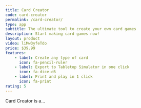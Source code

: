 ```yaml
---
title: Card Creator
code: card-creator
permalink: /card-creator/
type: app
subtitle: The ultimate tool to create your own card games
description: Start making card games now!
layout: product
video: liMw3yfeTdo
price: $39.99
features:
    - label: Create any type of card
      icon: fa-pencil-ruler
    - label: Export to Tabletop Simulator in one click
      icon: fa-dice-d6
    - label: Print and play in 1 click
      icon: fa-print
rating: 5
---
```


Card Creator is a...